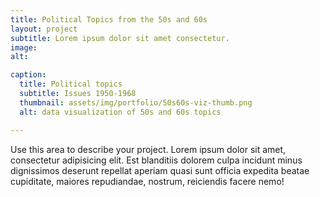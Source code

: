 ```yaml
---
title: Political Topics from the 50s and 60s
layout: project
subtitle: Lorem ipsum dolor sit amet consectetur.
image:
alt: 

caption:
  title: Political topics
  subtitle: Issues 1950-1968
  thumbnail: assets/img/portfolio/50s60s-viz-thumb.png
  alt: data visualization of 50s and 60s topics

---
```


 <div id="vis"></div>

Use this area to describe your project. Lorem ipsum dolor sit amet, consectetur adipisicing elit. Est blanditiis dolorem culpa incidunt minus dignissimos deserunt repellat aperiam quasi sunt officia expedita beatae cupiditate, maiores repudiandae, nostrum, reiciendis facere nemo!


<script type="text/javascript" src="https://cdn.jsdelivr.net/npm//vega@5"></script>
  <script type="text/javascript" src="https://cdn.jsdelivr.net/npm//vega-lite@4.8.1"></script>
  <script type="text/javascript" src="https://cdn.jsdelivr.net/npm//vega-embed@6"></script>

  <script>
    (function(vegaEmbed) {
      var spec = {
  "config": {"view": {"continuousWidth": 400, "continuousHeight": 300}},
  "layer": [
    {
      "mark": {"type": "circle", "size": 100},
      "encoding": {
        "color": {"type": "nominal", "field": "topic"},
        "opacity": {"value": 0},
        "tooltip": [
          {"type": "nominal", "field": "topic"},
          {"type": "quantitative", "field": "year"},
          {"type": "quantitative", "field": "frequency"}
        ],
        "x": {
          "type": "quantitative",
          "axis": {"labels": true},
          "field": "year",
          "scale": {"domain": [1950, 1967]}
        },
        "y": {
          "type": "quantitative",
          "axis": {"format": "%"},
          "field": "frequency"
        }
      },
      "selection": {
        "selector001": {
          "type": "single",
          "on": "mouseover",
          "fields": ["topic"],
          "nearest": true
        }
      },
      "width": 600
    },
    {
      "mark": {"type": "line", "size": 80},
      "encoding": {
        "color": {"type": "nominal", "field": "topic"},
        "size": {
          "condition": {"value": 1, "selection": {"not": "selector001"}},
          "value": 3
        },
        "x": {
          "type": "quantitative",
          "axis": {"labels": true},
          "field": "year",
          "scale": {"domain": [1950, 1967]}
        },
        "y": {
          "type": "quantitative",
          "axis": {"format": "%"},
          "field": "frequency"
        }
      },
      "selection": {
        "selector002": {
          "type": "interval",
          "bind": "scales",
          "encodings": ["x", "y"]
        }
      }
    }
  ],
  "data": {"name": "data-9c9fbe98d6191896154534b6db0223ca"},
  "$schema": "https://vega.github.io/schema/vega-lite/v4.8.1.json",
  "datasets": {
    "data-9c9fbe98d6191896154534b6db0223ca": [
      {"year": 1950, "frequency": 0.081670558, "topic": "civil rights"},
      {"year": 1950, "frequency": 0.107010129, "topic": "cold war"},
      {"year": 1951, "frequency": 0.108527021, "topic": "civil rights"},
      {"year": 1951, "frequency": 0.145990649, "topic": "cold war"},
      {"year": 1952, "frequency": 0.102362836, "topic": "civil rights"},
      {"year": 1952, "frequency": 0.125769481, "topic": "cold war"},
      {"year": 1953, "frequency": 0.09639816, "topic": "civil rights"},
      {"year": 1953, "frequency": 0.140484645, "topic": "cold war"},
      {"year": 1954, "frequency": 0.104066288, "topic": "civil rights"},
      {"year": 1954, "frequency": 0.127393156, "topic": "cold war"},
      {"year": 1955, "frequency": 0.090885213, "topic": "civil rights"},
      {"year": 1955, "frequency": 0.105609867, "topic": "cold war"},
      {"year": 1956, "frequency": 0.113696996, "topic": "civil rights"},
      {"year": 1956, "frequency": 0.149233327, "topic": "cold war"},
      {"year": 1957, "frequency": 0.095119468, "topic": "civil rights"},
      {"year": 1957, "frequency": 0.099037657, "topic": "cold war"},
      {"year": 1958, "frequency": 0.087008945, "topic": "civil rights"},
      {"year": 1958, "frequency": 0.087883861, "topic": "cold war"},
      {"year": 1959, "frequency": 0.089814217, "topic": "civil rights"},
      {"year": 1959, "frequency": 0.098714898, "topic": "cold war"},
      {"year": 1960, "frequency": 0.115720594, "topic": "civil rights"},
      {"year": 1960, "frequency": 0.123636352, "topic": "cold war"},
      {"year": 1961, "frequency": 0.105210562, "topic": "civil rights"},
      {"year": 1961, "frequency": 0.114448763, "topic": "cold war"},
      {"year": 1962, "frequency": 0.121924084, "topic": "civil rights"},
      {"year": 1962, "frequency": 0.149247509, "topic": "cold war"},
      {"year": 1963, "frequency": 0.12211834, "topic": "civil rights"},
      {"year": 1963, "frequency": 0.094671755, "topic": "cold war"},
      {"year": 1964, "frequency": 0.150251707, "topic": "civil rights"},
      {"year": 1964, "frequency": 0.083180511, "topic": "cold war"},
      {"year": 1965, "frequency": 0.115189529, "topic": "civil rights"},
      {"year": 1965, "frequency": 0.083056449, "topic": "cold war"},
      {"year": 1966, "frequency": 0.098535838, "topic": "civil rights"},
      {"year": 1966, "frequency": 0.099369118, "topic": "cold war"},
      {"year": 1967, "frequency": 0.107509786, "topic": "civil rights"},
      {"year": 1967, "frequency": 0.088230678, "topic": "cold war"}
    ]
  }}
};

      function showError(el, error){
          el.innerHTML = ('<div class="error" style="color:red;">'
                          + '<p>JavaScript Error: ' + error.message + '</p>'
                          + "<p>This usually means there's a typo in your chart specification. "
                          + "See the javascript console for the full traceback.</p>"
                          + '</div>');
          throw error;
      }
      const el = document.getElementById('vis');
      vegaEmbed("#vis", spec, embedOpt)
        .catch(error => showError(el, error));
    })(vegaEmbed);

  </script>
